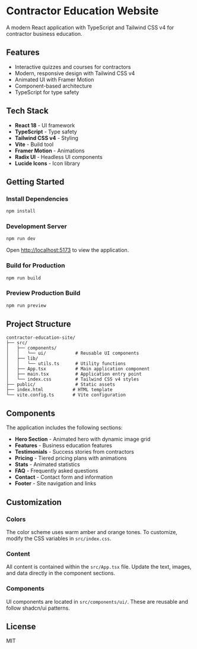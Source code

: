 # Contractor Education Website

A modern React application with TypeScript and Tailwind CSS v4 for contractor business education.

## Features

- Interactive quizzes and courses for contractors
- Modern, responsive design with Tailwind CSS v4
- Animated UI with Framer Motion
- Component-based architecture
- TypeScript for type safety

## Tech Stack

- **React 18** - UI framework
- **TypeScript** - Type safety
- **Tailwind CSS v4** - Styling
- **Vite** - Build tool
- **Framer Motion** - Animations
- **Radix UI** - Headless UI components
- **Lucide Icons** - Icon library

## Getting Started

### Install Dependencies

```bash
npm install
```

### Development Server

```bash
npm run dev
```

Open [http://localhost:5173](http://localhost:5173) to view the application.

### Build for Production

```bash
npm run build
```

### Preview Production Build

```bash
npm run preview
```

## Project Structure

```
contractor-education-site/
├── src/
│   ├── components/
│   │   └── ui/           # Reusable UI components
│   ├── lib/
│   │   └── utils.ts      # Utility functions
│   ├── App.tsx           # Main application component
│   ├── main.tsx          # Application entry point
│   └── index.css         # Tailwind CSS v4 styles
├── public/               # Static assets
├── index.html           # HTML template
└── vite.config.ts       # Vite configuration
```

## Components

The application includes the following sections:

- **Hero Section** - Animated hero with dynamic image grid
- **Features** - Business education features
- **Testimonials** - Success stories from contractors
- **Pricing** - Tiered pricing plans with animations
- **Stats** - Animated statistics
- **FAQ** - Frequently asked questions
- **Contact** - Contact form and information
- **Footer** - Site navigation and links

## Customization

### Colors

The color scheme uses warm amber and orange tones. To customize, modify the CSS variables in `src/index.css`.

### Content

All content is contained within the `src/App.tsx` file. Update the text, images, and data directly in the component sections.

### Components

UI components are located in `src/components/ui/`. These are reusable and follow shadcn/ui patterns.

## License

MIT